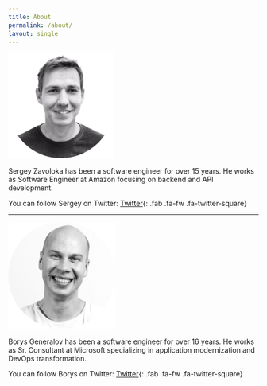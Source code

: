 ```yaml
---
title: About
permalink: /about/
layout: single
---
```


![profile-zavolokas](assets/profile/zavolokas.png)

Sergey Zavoloka has been a software engineer for over 15 years. He works as Software Engineer at Amazon focusing on backend and API development.

You can follow Sergey on Twitter:
[Twitter](https://twitter.com/zavolokas){: .fab .fa-fw .fa-twitter-square}

---

![profile-bgener](assets/profile/bgener.png)

Borys Generalov has been a software engineer for over 16 years. He works as Sr. Consultant at Microsoft specializing in application modernization and DevOps transformation.

You can follow Borys on Twitter:
[Twitter](https://twitter.com/bgeneralov){: .fab .fa-fw .fa-twitter-square}
